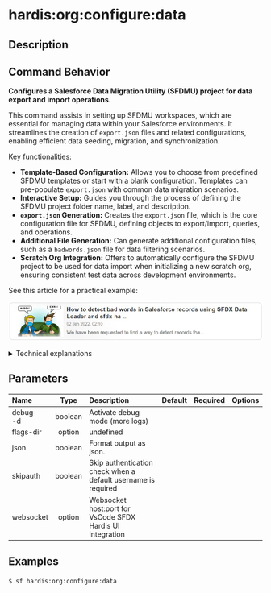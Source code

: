 <!-- This file has been generated with command 'sf hardis:doc:plugin:generate'. Please do not update it manually or it may be overwritten -->
# hardis:org:configure:data

## Description


## Command Behavior

**Configures a Salesforce Data Migration Utility (SFDMU) project for data export and import operations.**

This command assists in setting up SFDMU workspaces, which are essential for managing data within your Salesforce environments. It streamlines the creation of `export.json` files and related configurations, enabling efficient data seeding, migration, and synchronization.

Key functionalities:

- **Template-Based Configuration:** Allows you to choose from predefined SFDMU templates or start with a blank configuration. Templates can pre-populate `export.json` with common data migration scenarios.
- **Interactive Setup:** Guides you through the process of defining the SFDMU project folder name, label, and description.
- **`export.json` Generation:** Creates the `export.json` file, which is the core configuration file for SFDMU, defining objects to export/import, queries, and operations.
- **Additional File Generation:** Can generate additional configuration files, such as a `badwords.json` file for data filtering scenarios.
- **Scratch Org Integration:** Offers to automatically configure the SFDMU project to be used for data import when initializing a new scratch org, ensuring consistent test data across development environments.

See this article for a practical example:

[![How to detect bad words in Salesforce records using SFDX Data Loader and sfdx-hardis](https://github.com/hardisgroupcom/sfdx-hardis/raw/main/docs/assets/images/article-badwords.jpg)](https://nicolas.vuillamy.fr/how-to-detect-bad-words-in-salesforce-records-using-sfdx-data-loader-and-sfdx-hardis-171db40a9bac)

<details markdown="1">
<summary>Technical explanations</summary>

The command's technical implementation involves:

- **SFDMU Integration:** It acts as a setup wizard for SFDMU, generating the necessary configuration files that the `sfdmu` plugin consumes.
- **Interactive Prompts:** Uses the `prompts` library to gather user input for various configuration parameters, such as the data path, label, and description.
- **File System Operations:** Employs `fs-extra` to create directories (e.g., `data/your-project-name/`) and write the `export.json` and any additional configuration files.
- **JSON Manipulation:** Constructs the `export.json` content dynamically based on user input and selected templates, including defining objects, queries, and operations.
- **PascalCase Conversion:** Uses `pascalcase` to format the SFDMU folder name consistently.
- **Configuration Persistence:** Updates the project's `sfdx-hardis.yml` file (via `setConfig`) to include the newly configured data package if it's intended for scratch org initialization.
- **WebSocket Communication:** Uses `WebSocketClient.requestOpenFile` to open the generated `export.json` file in VS Code, facilitating immediate configuration.
- **Required Plugin Check:** Explicitly lists `sfdmu` as a required plugin, ensuring the necessary dependency is present.
</details>


## Parameters

|Name|Type|Description|Default|Required|Options|
|:---|:--:|:----------|:-----:|:------:|:-----:|
|debug<br/>-d|boolean|Activate debug mode (more logs)||||
|flags-dir|option|undefined||||
|json|boolean|Format output as json.||||
|skipauth|boolean|Skip authentication check when a default username is required||||
|websocket|option|Websocket host:port for VsCode SFDX Hardis UI integration||||

## Examples

```shell
$ sf hardis:org:configure:data
```


